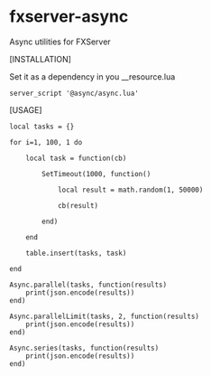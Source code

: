 # fxserver-async
Async utilities for FXServer

[INSTALLATION]

Set it as a dependency in you __resource.lua

```
server_script '@async/async.lua'
```

[USAGE]

```
local tasks = {}

for i=1, 100, 1 do

	local task = function(cb)
		
		SetTimeout(1000, function()

			local result = math.random(1, 50000)

			cb(result)
			
		end)

	end

	table.insert(tasks, task)

end

Async.parallel(tasks, function(results)
	print(json.encode(results))
end)

Async.parallelLimit(tasks, 2, function(results)
	print(json.encode(results))
end)

Async.series(tasks, function(results)
	print(json.encode(results))
end)

```